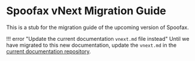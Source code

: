 # Spoofax vNext Migration Guide

This is a stub for the migration guide of the upcoming version of Spoofax.

!!! error "Update the current documentation `vnext.md` file instead"
    Until we have migrated to this new documentation, update the `vnext.md` in the [current documentation repository](https://github.com/metaborg/documentation/blob/master/source/release/migrate/vnext.md).